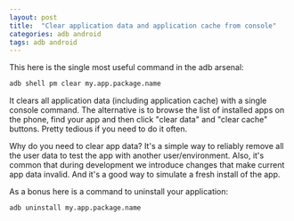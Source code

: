 ```yaml
---
layout: post
title:  "Clear application data and application cache from console"
categories: adb android
tags: adb android
---
```


This here is the single most useful command in the adb arsenal:

```bash
adb shell pm clear my.app.package.name
```

It clears all application data (including application cache) with a single console command. The alternative is to browse the list of installed apps on the phone, find your app and then click "clear data" and "clear cache" buttons. Pretty tedious if you need to do it often.

Why do you need to clear app data? It's a simple way to reliably remove all the user data to test the app with another user/environment. Also, it's common that during development we introduce changes that make current app data invalid. And it's a good way to simulate a fresh install of the app.

As a bonus here is a command to uninstall your application:

```bash
adb uninstall my.app.package.name
```
